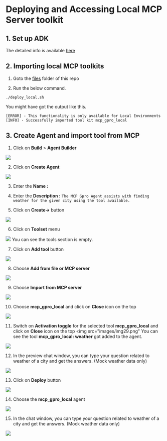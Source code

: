 # Deploying and Accessing Local MCP Server toolkit

## 1. Set up ADK

The detailed info is available [here](../001-setting-up-adk) 

## 2. Importing local MCP toolkits

1. Goto the [files](./files) folder of this repo 

2. Run the below command.

  ```
  ./deploy_local.sh
  ```

  You might have got the output like this.

  ```
  [ERROR] - This functionality is only available for Local Environments
  [INFO] - Successfully imported tool kit mcp_gpro_local
  ```

## 3. Create Agent and import tool from MCP

1. Click on **Build** >  **Agent Builder**
  <img src="images/img21.png">

2. Click on **Create Agent**
  <img src="images/img22.png">

3. Enter the **Name :** 

4. Enter the **Description :** `The MCP Gpro Agent assists with finding weather for the given city using the tool available.`

5. Click on **Create→** button
  <img src="images/img23.png">

6. Click on **Toolset** menu
  <img src="images/img24.png">
  You can see the tools section is empty.

7. Click on **Add tool** button
  <img src="images/img25.png">

8. Choose **Add from file or MCP server**
  <img src="images/img26.png">

9. Choose **Import from MCP server**
  <img src="images/img27.png">

10. Choose **mcp_gpro_local** and click on **Close** icon on the top
  <img src="images/img28.png">

11. Switch on **Activation toggle** for the selected tool **mcp_gpro_local** and click on **Close** icon on the top
  <img src="images/img29.png"
  You can see the tool  **mcp_gpro_local: weather** got added to the agent.
  <img src="images/img30.png">

12. In the preview chat window, you can type your question related to weather of a city and get the answers. (Mock weather data only)
  <img src="images/img31.png">

13. Click on **Deploy** button
  <img src="images/img32.png">

14. Choose the **mcp_gpro_local** agent
  <img src="images/img33.png">

15. In the chat window, you can type your question related to weather of a city and get the answers. (Mock weather data only)
  <img src="images/img34.png">
